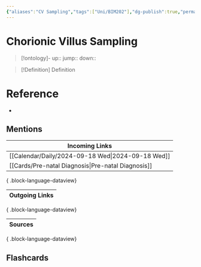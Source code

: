 ```yaml
---
{"aliases":"CV Sampling","tags":["Uni/BIM202"],"dg-publish":true,"permalink":"/cards/chorionic-villus-sampling/","dgPassFrontmatter":true}
---
```


# Chorionic Villus Sampling

> [!ontology]-
> up:: 
> jump:: 
> down:: 

> [!Definition] Definition

# Reference

- 

## Mentions

| Incoming Links                                        |
| ----------------------------------------------------- |
| [[Calendar/Daily/2024-09-18 Wed\|2024-09-18 Wed]]  |
| [[Cards/Pre-natal Diagnosis\|Pre-natal Diagnosis]] |

{ .block-language-dataview}

| Outgoing Links |
| -------------- |

{ .block-language-dataview}

| Sources |
| ------- |

{ .block-language-dataview}

## Flashcards